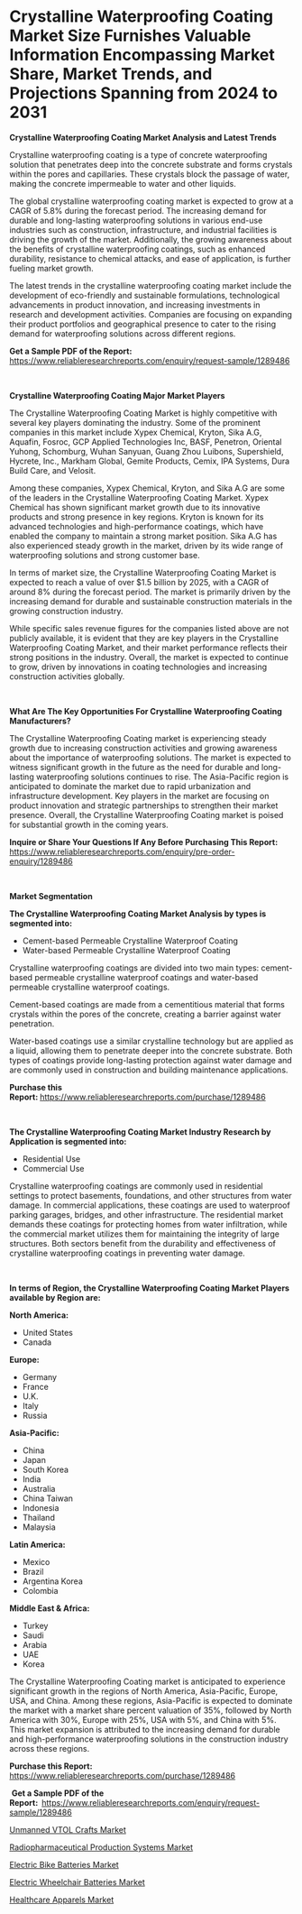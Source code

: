 <p><h1>Crystalline Waterproofing Coating Market Size Furnishes Valuable Information Encompassing Market Share, Market Trends, and Projections Spanning from 2024 to 2031</h1></p><p><strong>Crystalline Waterproofing Coating Market Analysis and Latest Trends</strong></p>
<p><p>Crystalline waterproofing coating is a type of concrete waterproofing solution that penetrates deep into the concrete substrate and forms crystals within the pores and capillaries. These crystals block the passage of water, making the concrete impermeable to water and other liquids.</p><p>The global crystalline waterproofing coating market is expected to grow at a CAGR of 5.8% during the forecast period. The increasing demand for durable and long-lasting waterproofing solutions in various end-use industries such as construction, infrastructure, and industrial facilities is driving the growth of the market. Additionally, the growing awareness about the benefits of crystalline waterproofing coatings, such as enhanced durability, resistance to chemical attacks, and ease of application, is further fueling market growth.</p><p>The latest trends in the crystalline waterproofing coating market include the development of eco-friendly and sustainable formulations, technological advancements in product innovation, and increasing investments in research and development activities. Companies are focusing on expanding their product portfolios and geographical presence to cater to the rising demand for waterproofing solutions across different regions.</p></p>
<p><strong>Get a Sample PDF of the Report:&nbsp;</strong> <a href="https://www.reliableresearchreports.com/enquiry/request-sample/1289486">https://www.reliableresearchreports.com/enquiry/request-sample/1289486</a></p>
<p>&nbsp;</p>
<p><strong>Crystalline Waterproofing Coating Major Market Players</strong></p>
<p><p>The Crystalline Waterproofing Coating Market is highly competitive with several key players dominating the industry. Some of the prominent companies in this market include Xypex Chemical, Kryton, Sika A.G, Aquafin, Fosroc, GCP Applied Technologies Inc, BASF, Penetron, Oriental Yuhong, Schomburg, Wuhan Sanyuan, Guang Zhou Luibons, Supershield, Hycrete, Inc., Markham Global, Gemite Products, Cemix, IPA Systems, Dura Build Care, and Velosit.</p><p>Among these companies, Xypex Chemical, Kryton, and Sika A.G are some of the leaders in the Crystalline Waterproofing Coating Market. Xypex Chemical has shown significant market growth due to its innovative products and strong presence in key regions. Kryton is known for its advanced technologies and high-performance coatings, which have enabled the company to maintain a strong market position. Sika A.G has also experienced steady growth in the market, driven by its wide range of waterproofing solutions and strong customer base.</p><p>In terms of market size, the Crystalline Waterproofing Coating Market is expected to reach a value of over $1.5 billion by 2025, with a CAGR of around 8% during the forecast period. The market is primarily driven by the increasing demand for durable and sustainable construction materials in the growing construction industry.</p><p>While specific sales revenue figures for the companies listed above are not publicly available, it is evident that they are key players in the Crystalline Waterproofing Coating Market, and their market performance reflects their strong positions in the industry. Overall, the market is expected to continue to grow, driven by innovations in coating technologies and increasing construction activities globally.</p></p>
<p>&nbsp;</p>
<p><strong>What Are The Key Opportunities For Crystalline Waterproofing Coating Manufacturers?</strong></p>
<p><p>The Crystalline Waterproofing Coating market is experiencing steady growth due to increasing construction activities and growing awareness about the importance of waterproofing solutions. The market is expected to witness significant growth in the future as the need for durable and long-lasting waterproofing solutions continues to rise. The Asia-Pacific region is anticipated to dominate the market due to rapid urbanization and infrastructure development. Key players in the market are focusing on product innovation and strategic partnerships to strengthen their market presence. Overall, the Crystalline Waterproofing Coating market is poised for substantial growth in the coming years.</p></p>
<p><strong>Inquire or Share Your Questions If Any Before Purchasing This Report:</strong> <a href="https://www.reliableresearchreports.com/enquiry/pre-order-enquiry/1289486">https://www.reliableresearchreports.com/enquiry/pre-order-enquiry/1289486</a></p>
<p>&nbsp;</p>
<p><strong>Market Segmentation</strong></p>
<p><strong>The Crystalline Waterproofing Coating Market Analysis by types is segmented into:</strong></p>
<p><ul><li>Cement-based Permeable Crystalline Waterproof Coating</li><li>Water-based Permeable Crystalline Waterproof Coating</li></ul></p>
<p><p>Crystalline waterproofing coatings are divided into two main types: cement-based permeable crystalline waterproof coatings and water-based permeable crystalline waterproof coatings. </p><p>Cement-based coatings are made from a cementitious material that forms crystals within the pores of the concrete, creating a barrier against water penetration. </p><p>Water-based coatings use a similar crystalline technology but are applied as a liquid, allowing them to penetrate deeper into the concrete substrate. Both types of coatings provide long-lasting protection against water damage and are commonly used in construction and building maintenance applications.</p></p>
<p><strong>Purchase this Report:&nbsp;</strong><a href="https://www.reliableresearchreports.com/purchase/1289486">https://www.reliableresearchreports.com/purchase/1289486</a></p>
<p>&nbsp;</p>
<p><strong>The Crystalline Waterproofing Coating Market Industry Research by Application is segmented into:</strong></p>
<p><ul><li>Residential Use</li><li>Commercial Use</li></ul></p>
<p><p>Crystalline waterproofing coatings are commonly used in residential settings to protect basements, foundations, and other structures from water damage. In commercial applications, these coatings are used to waterproof parking garages, bridges, and other infrastructure. The residential market demands these coatings for protecting homes from water infiltration, while the commercial market utilizes them for maintaining the integrity of large structures. Both sectors benefit from the durability and effectiveness of crystalline waterproofing coatings in preventing water damage.</p></p>
<p>&nbsp;</p>
<p><strong>In terms of Region, the Crystalline Waterproofing Coating Market Players available by Region are:</strong></p>
<p>
    <p> <strong> North America: </strong>
        <ul>
            <li>United States</li>
            <li>Canada</li>
        </ul>
        </p> 
    <p> <strong> Europe: </strong>
        <ul>
            <li>Germany</li>
            <li>France</li>
            <li>U.K.</li>
            <li>Italy</li>
            <li>Russia</li>
        </ul>
        </p> 
    <p> <strong> Asia-Pacific: </strong>
        <ul>
            <li>China</li>
            <li>Japan</li>
            <li>South Korea</li>
            <li>India</li>
            <li>Australia</li>
            <li>China Taiwan</li>
            <li>Indonesia</li>
            <li>Thailand</li>
            <li>Malaysia</li>
        </ul>
        </p> 
    <p> <strong> Latin America: </strong>
        <ul>
            <li>Mexico</li>
            <li>Brazil</li>
            <li>Argentina Korea</li>
            <li>Colombia</li>
        </ul>
        </p> 
    <p> <strong> Middle East & Africa: </strong>
        <ul>
            <li>Turkey</li>
            <li>Saudi</li>
            <li>Arabia</li>
            <li>UAE</li>
            <li>Korea</li>
        </ul>
    </p>
    </p>
<p><p>The Crystalline Waterproofing Coating market is anticipated to experience significant growth in the regions of North America, Asia-Pacific, Europe, USA, and China. Among these regions, Asia-Pacific is expected to dominate the market with a market share percent valuation of 35%, followed by North America with 30%, Europe with 25%, USA with 5%, and China with 5%. This market expansion is attributed to the increasing demand for durable and high-performance waterproofing solutions in the construction industry across these regions.</p></p>
<p><strong>Purchase this Report: </strong><a href="https://www.reliableresearchreports.com/purchase/1289486">https://www.reliableresearchreports.com/purchase/1289486</a></p>
<p>&nbsp;<strong>Get a Sample PDF of the Report:&nbsp;&nbsp;</strong><a href="https://www.reliableresearchreports.com/enquiry/request-sample/1289486">https://www.reliableresearchreports.com/enquiry/request-sample/1289486</a></p>
<p><strong></strong></p>
<p><p><a href="https://ivy-potential-64b.notion.site/Global-Unmanned-VTOL-Crafts-Market-Size-and-Market-Trends-Insights-and-Projections-from-2024-to-203-8730c2b77cad4406ad91e7ad45271375">Unmanned VTOL Crafts Market</a></p><p><a href="https://five-trouble-98a.notion.site/Radiopharmaceutical-Production-Systems-Market-Research-Report-Provides-thorough-Industry-Overview-w-525e8c6506ef4cf1b9e7045bc1ac8a8e">Radiopharmaceutical Production Systems Market</a></p><p><a href="https://view.publitas.com/reportprime-1/electric-bike-batteries-market-size-evaluating-its-market-trends-growth-and-projections-2024-2031/">Electric Bike Batteries Market</a></p><p><a href="https://view.publitas.com/reportprime-1/electric-wheelchair-batteries-market-research-report-provides-critical-insights-that-can-help-shape-business-development-and-investment-strategies/">Electric Wheelchair Batteries Market</a></p><p><a href="https://nifty-kite-d51.notion.site/Healthcare-Apparels-Market-Research-Report-The-Key-To-Successful-Business-Strategy-Forecasted-for-P-e7d627cc2510411599d891fcfe18fd99">Healthcare Apparels Market</a></p></p>